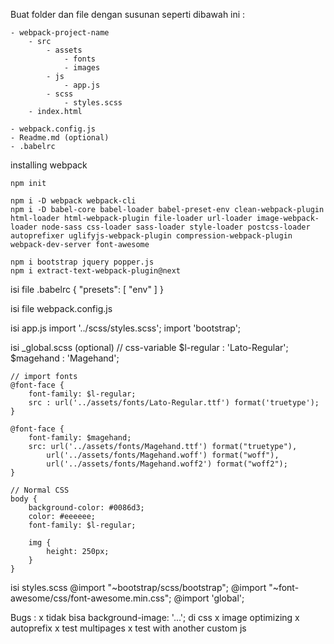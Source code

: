 Buat folder dan file dengan susunan seperti dibawah ini :

    - webpack-project-name
        - src
            - assets
                - fonts
                - images
            - js
                - app.js
            - scss
                - styles.scss
        - index.html

    - webpack.config.js
    - Readme.md (optional)
    - .babelrc

installing webpack

    npm init

    npm i -D webpack webpack-cli
    npm i -D babel-core babel-loader babel-preset-env clean-webpack-plugin html-loader html-webpack-plugin file-loader url-loader image-webpack-loader node-sass css-loader sass-loader style-loader postcss-loader autoprefixer uglifyjs-webpack-plugin compression-webpack-plugin webpack-dev-server font-awesome

    npm i bootstrap jquery popper.js
    npm i extract-text-webpack-plugin@next

isi file .babelrc
    {
        "presets": [
            "env"
        ]
    }

isi file webpack.config.js

isi app.js
    import '../scss/styles.scss';
    import 'bootstrap';

isi _global.scss (optional)
    // css-variable
    $l-regular : 'Lato-Regular';
    $magehand : 'Magehand';

    // import fonts
    @font-face {
        font-family: $l-regular;
        src : url('../assets/fonts/Lato-Regular.ttf') format('truetype');
    }

    @font-face {
        font-family: $magehand;
        src: url('../assets/fonts/Magehand.ttf') format("truetype"),
            url('../assets/fonts/Magehand.woff') format("woff"),
            url('../assets/fonts/Magehand.woff2') format("woff2");        
    }

    // Normal CSS
    body {
        background-color: #0086d3;
        color: #eeeeee;
        font-family: $l-regular;

        img {
            height: 250px;
        }
    }

isi styles.scss
    @import "~bootstrap/scss/bootstrap";
    @import "~font-awesome/css/font-awesome.min.css";
    @import 'global';





Bugs :
    x tidak bisa background-image: '...'; di css
    x image optimizing
    x autoprefix
    x test multipages
    x test with another custom js